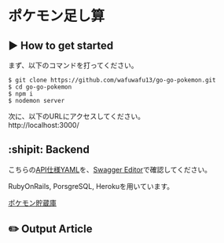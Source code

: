 # ポケモン足し算

## :arrow_forward: How to get started
まず、以下のコマンドを打ってください。

```
$ git clone https://github.com/wafuwafu13/go-go-pokemon.git
$ cd go-go-pokemon
$ npm i
$ nodemon server
```

次に、以下のURLにアクセスしてください。  
http://localhost:3000/

## :shipit: Backend


こちらの[API仕様YAML](https://github.com/wafuwafu13/go-go-pokemon-db/blob/master/api-document.yaml)を、[Swagger Editor](https://editor.swagger.io/)で確認してください。  

RubyOnRails, PorsgreSQL, Herokuを用いています。  

[ポケモン貯蔵庫](https://github.com/wafuwafu13/go-go-pokemon-db)

## :pencil2:  Output Article

